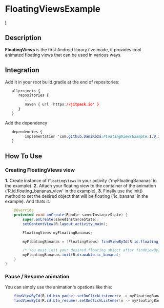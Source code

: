 # FloatingViewsExample

[!](https://jitpack.io/#DaniKoza/FloatingViewsExample)


## Description
  
**FloatingViews**  is the first Android library i've made, it provides cool animated floating views that can be used in various ways.

## Integration  
  
Add it in your root build.gradle at the end of repositories:  
```css  
   allprojects {  
      repositories {  
         ...  
         maven { url 'https://jitpack.io' }  
      }  
   }  
```  
Add the dependency  
  
```css  
   dependencies {  
	     implementation 'com.github.DaniKoza:FloatingViewsExample:1.0.1'
   }  
```  

##  How To Use  

### Creating FloatingViews view
**1.** Create instance of `FloatingViews` in your activity ('myFloatingBananas' in the example).
**2.** Attach your floating view to the container of the animation ('R.id.floating_bananas_view' in the example).
**3.** Finally use the init() method to set the desired object that will be floating ('ic_banana' in the example). And thats it.
```Java  
    @Override
    protected void onCreate(Bundle savedInstanceState) {
        super.onCreate(savedInstanceState);
        setContentView(R.layout.activity_main);

        FloatingViews myFloatingBananas;

        myFloatingBananas = (FloatingViews) findViewById(R.id.floating_bananas_view);

        /* You must init your desired floating object after findViewByID */
        myFloatingBananas.init(R.drawable.ic_banana);
    }
}   
```

### Pause / Resume animation
You can simply use the animation's opstions like this:
```Java
    findViewById(R.id.btn_pause).setOnClickListener(v -> myFloatingBananas.pause());
    findViewById(R.id.btn_resume).setOnClickListener(v -> myFloatingBananas.resume());
```






